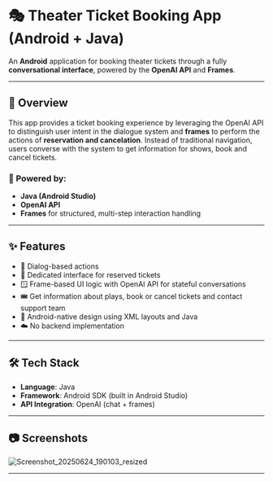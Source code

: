 # 🎭 Theater Ticket Booking App (Android + Java)

An **Android** application for booking theater tickets through a fully **conversational interface**, powered by the **OpenAI API** and **Frames**. 

---

## 📱 Overview

This app provides a ticket booking experience by leveraging the OpenAI API to distinguish user intent in the dialogue system and **frames** to perform the actions of **reservation and cancelation**. Instead of traditional navigation, users converse with the system to get information for shows, book and cancel tickets.

### 🧠 Powered by:

- **Java (Android Studio)**
- **OpenAI API**
- **Frames** for structured, multi-step interaction handling

---

## ✨ Features

- 💬 Dialog-based actions
- 🎫 Dedicated interface for reserved tickets
- 🪟 Frame-based UI logic with OpenAI API for stateful conversations
- 🎟️ Get information about plays, book or cancel tickets and contact support team
- 📱 Android-native design using XML layouts and Java
- ☁️ No backend implementation

---

## 🛠️ Tech Stack

- **Language**: Java
- **Framework**: Android SDK (built in Android Studio)
- **API Integration**: OpenAI (chat + frames)

---

## 📷 Screenshots


![Screenshot_20250624_190103_resized](https://github.com/user-attachments/assets/63117cbb-d8b4-4a79-a2c6-408d8b940074)


---
